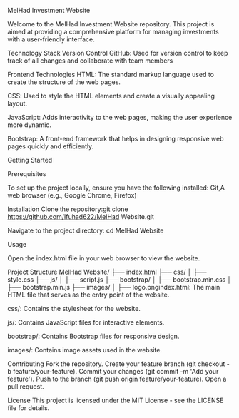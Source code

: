 MelHad Investment Website

Welcome to the MelHad Investment Website repository. 
This project is aimed at providing a comprehensive platform for managing investments with a user-friendly interface.

Technology Stack
Version Control GitHub: Used for version control to keep track of all changes and collaborate with team members

Frontend Technologies
HTML: The standard markup language used to create the structure of the web pages.

CSS: Used to style the HTML elements and create a visually appealing layout.

JavaScript: Adds interactivity to the web pages, making the user experience more dynamic.

Bootstrap: A front-end framework that helps in designing responsive web pages quickly and efficiently.

Getting Started

Prerequisites

To set up the project locally, ensure you have the following installed:
Git,A web browser (e.g., Google Chrome, Firefox)

Installation
Clone the repository:git clone https://github.com/Ifuhad622/MelHad Website.git

Navigate to the project directory:
cd MelHad Website 

 Usage

Open the index.html file in your web browser to view the website.

Project Structure MelHad Website/
├── index.html
├── css/
│   ├── style.css
├── js/
│   ├── script.js
├── bootstrap/
│   ├── bootstrap.min.css
│   ├── bootstrap.min.js
├── images/
│   ├── logo.pngindex.html: The main HTML file that serves as the entry point of the website.

css/: Contains the stylesheet for the website.

js/: Contains JavaScript files for interactive elements.

bootstrap/: Contains Bootstrap files for responsive design.

images/: Contains image assets used in the website.

Contributing
Fork the repository.
Create your feature branch (git checkout -b feature/your-feature).
Commit your changes (git commit -m 'Add your feature').
Push to the branch (git push origin feature/your-feature).
Open a pull request.

License
This project is licensed under the MIT License - see the LICENSE file for details.
